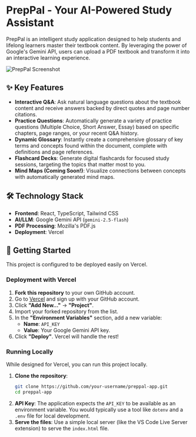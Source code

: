 
# PrepPal - Your AI-Powered Study Assistant

PrepPal is an intelligent study application designed to help students and lifelong learners master their textbook content. By leveraging the power of Google's Gemini API, users can upload a PDF textbook and transform it into an interactive learning experience.

![PrepPal Screenshot](REPLACE_THIS_WITH_YOUR_SCREENSHOT_URL.png)

## ✨ Key Features

- **Interactive Q&A**: Ask natural language questions about the textbook content and receive answers backed by direct quotes and page number citations.
- **Practice Questions**: Automatically generate a variety of practice questions (Multiple Choice, Short Answer, Essay) based on specific chapters, page ranges, or your recent Q&A history.
- **Dynamic Glossary**: Instantly create a comprehensive glossary of key terms and concepts found within the document, complete with definitions and page references.
- **Flashcard Decks**: Generate digital flashcards for focused study sessions, targeting the topics that matter most to you.
- **Mind Maps (Coming Soon!)**: Visualize connections between concepts with automatically generated mind maps.

## 🛠️ Technology Stack

- **Frontend**: React, TypeScript, Tailwind CSS
- **AI/LLM**: Google Gemini API (`gemini-2.5-flash`)
- **PDF Processing**: Mozilla's PDF.js
- **Deployment**: Vercel

## 🚀 Getting Started

This project is configured to be deployed easily on Vercel.

### Deployment with Vercel

1.  **Fork this repository** to your own GitHub account.
2.  Go to [Vercel](https://vercel.com/) and sign up with your GitHub account.
3.  Click **"Add New..."** -> **"Project"**.
4.  Import your forked repository from the list.
5.  In the **"Environment Variables"** section, add a new variable:
    - **Name**: `API_KEY`
    - **Value**: Your Google Gemini API key.
6.  Click **"Deploy"**. Vercel will handle the rest!

### Running Locally

While designed for Vercel, you can run this project locally.

1.  **Clone the repository**:
    ```bash
    git clone https://github.com/your-username/preppal-app.git
    cd preppal-app
    ```
2.  **API Key**: The application expects the `API_KEY` to be available as an environment variable. You would typically use a tool like `dotenv` and a `.env` file for local development.
3.  **Serve the files**: Use a simple local server (like the VS Code Live Server extension) to serve the `index.html` file.